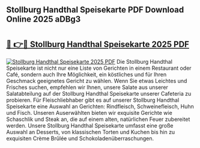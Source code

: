 ## Stollburg Handthal Speisekarte PDF Download Online 2025 aDBg3

# <h2><a href="http://gc9l415.nevu.top/?p=Stollburg+Handthal+Speisekarte">🔗 👉🔴 Stollburg Handthal Speisekarte 2025 PDF</a></h2>

[![Stollburg Handthal Speisekarte 2025 PDF](https://i.imgur.com/dBaPXMq.png)](http://gc9l415.nevu.top/?p=Stollburg+Handthal+Speisekarte)
Die Stollburg Handthal Speisekarte ist nicht nur eine Liste von Gerichten in einem Restaurant oder Café, sondern auch Ihre Möglichkeit, ein köstliches und für Ihren Geschmack geeignetes Gericht zu wählen. Wenn Sie etwas Leichtes und Frisches suchen, empfehlen wir Ihnen, unsere Salate aus unserer Salatabteilung auf der Stollburg Handthal Speisekarte unserer Cafeteria zu probieren. Für Fleischliebhaber gibt es auf unserer Stollburg Handthal Speisekarte eine Auswahl an Gerichten: Rindfleisch, Schweinefleisch, Huhn und Fisch. Unseren Auserwählten bieten wir exquisite Gerichte wie Schaschlik und Steak an, die auf einem alten, natürlichen Feuer zubereitet werden. Unsere Stollburg Handthal Speisekarte umfasst eine große Auswahl an Desserts, von klassischen Torten und Kuchen bis hin zu exquisiten Crème Brûlée und Schokoladenüberraschungen.
